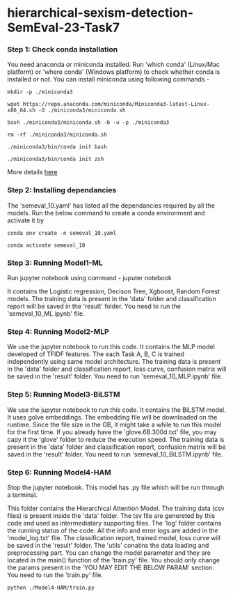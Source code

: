 # hierarchical-sexism-detection-SemEval-23-Task7

### Step 1: Check conda installation

You need anaconda or miniconda installed. Run 'which conda' (Linux/Mac platform) or 'where conda' (Windows platform) to check whether conda is installed or not.
You can install miniconda using following commands -
```
mkdir -p ./miniconda3

wget https://repo.anaconda.com/miniconda/Miniconda3-latest-Linux-x86_64.sh -O ./miniconda3/miniconda.sh

bash ./miniconda3/miniconda.sh -b -u -p ./miniconda3

rm -rf ./miniconda3/miniconda.sh

./miniconda3/bin/conda init bash

./miniconda3/bin/conda init zsh
```

More details [here](https://docs.conda.io/en/latest/miniconda.html)

### Step 2: Installing dependancies

The 'semeval_10.yaml' has listed all the dependancies required by all the models. Run the below command to create a conda environment and activate it by
```
conda env create -n semeval_10.yaml

conda activate semeval_10
```
### Step 3: Running Model1-ML

Run jupyter notebook using command - juputer notebook

It contains the Logistic regression, Decison Tree, Xgboost, Random Forest models.
The training data is present in the 'data' folder and classification report will be saved in the 'result' folder.
You need to run the 'semeval_10_ML.ipynb' file.

### Step 4: Running Model2-MLP

We use the jupyter notebook to run this code. It contains the MLP model developed of TFIDF features. The each Task A, B, C is trained independently using same model architecture. 
The training data is present in the 'data' folder and classification report, loss curve, confusion matrix will be saved in the 'result' folder.
You need to run 'semeval_10_MLP.ipynb' file.

### Step 5: Running Model3-BiLSTM

We use the jupyter notebook to run this code. It contains the BiLSTM model. It uses golve embeddings. The embedding file will be downloaded on the runtime. Since the file size in the GB, it might take a while to
run this model for the first time. If you already have the 'glove.6B.300d.txt' file, you may capy it the 'glove' folder to reduce the execution speed.
The training data is present in the 'data' folder and classification report, confusion matrix will be saved in the 'result' folder.
You need to run 'semeval_10_BiLSTM.ipynb' file.

### Step 6: Running Model4-HAM

Stop the jupyter notebook. This model has .py file which will be run through a terminal.

This folder contains the Hierarchical Attention Model. The training data (csv files) is present inside the 'data' folder. The tsv file are genereted by this
code and used as intermediatary supporting files. 
The 'log' folder contains the running status of the code. All the info and error logs are added in the 'model_log.txt' file.
The classification report, trained model, loss curve will be saved in the 'result' folder.
The 'utils' conatins the data loading and preprocessing part.
You can change the model parameter and they are located in the main() function of the 'train.py' file. You should only change the params present in the
'YOU MAY EDIT THE BELOW PARAM' section.
You need to run the 'train.py' file.
```
python ./Model4-HAM/train.py
```
